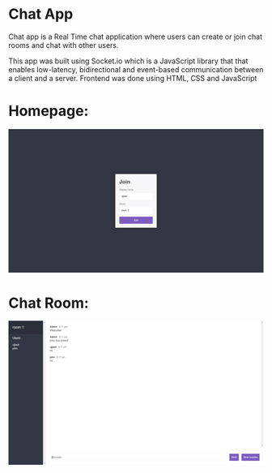 # Chat App

Chat app is a Real Time chat application where users can create or join chat rooms and chat with other users.

This app was built using Socket.io which is a JavaScript library that that enables low-latency, bidirectional and event-based communication between a client and a server.
Frontend was done using HTML, CSS and JavaScript

# Homepage:

![Alt text](./public/img/Screenshot%20(326).png)

# Chat Room:

![Alt text](./public/img/Screenshot%20(327).png)